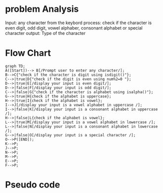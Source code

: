 # problem Analysis
Input: any character from the keybord
process: check if the character is even digit, odd digit, vowel alphaber, consonant alphabet or special character
output: Type of the character
# Flow Chart
```mermaid
graph TD;
A([Start])--> B[/Prompt user to enter any character/];
B-->C{"check if the character is digit using isdigit()"};
C-->|true|D{"check if the digit is even using num%2=0 "};
D-->|true|E[/display your input is even digit/];
D-->|false|F[/display your input is odd digit/];
C-->|false|G{"check if the character is alphabet using isalpha()"};
G-->|true|H{check if the alphabet is uppercase};
H-->|true|I{check if the alphabet is vowel};
I-->J[/display your input is a vowel alphabet in uppercase /];
I-->|false|K[/display your input is a consonant alphabet in uppercase /];
H-->|false|L{check if the alphabet is vowel};
L-->|true|M[/display your input is a vowel alphabet in lowercase /];
L-->|false|N[/display your input is a consonant alphabet in lowercase /];
G-->|false|O[/display your input is a special character /];
O-->P([END]);
K-->P;
J-->P;
N-->P;
M-->P;
E-->P;
F-->P;
```
# Pseudo code


